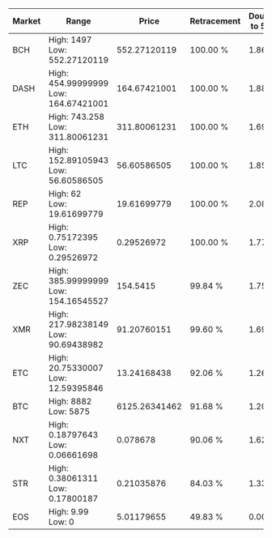 | Market | Range | Price| Retracement | Doubles to 50% |
| --- | --- | --- | --- | --- |
| BCH | High: 1497<br />Low: 552.27120119 | 552.27120119 | 100.00 % | 1.86 |
| DASH | High: 454.99999999<br />Low: 164.67421001 | 164.67421001 | 100.00 % | 1.88 |
| ETH | High: 743.258<br />Low: 311.80061231 | 311.80061231 | 100.00 % | 1.69 |
| LTC | High: 152.89105943<br />Low: 56.60586505 | 56.60586505 | 100.00 % | 1.85 |
| REP | High: 62<br />Low: 19.61699779 | 19.61699779 | 100.00 % | 2.08 |
| XRP | High: 0.75172395<br />Low: 0.29526972 | 0.29526972 | 100.00 % | 1.77 |
| ZEC | High: 385.99999999<br />Low: 154.16545527 | 154.5415 | 99.84 % | 1.75 |
| XMR | High: 217.98238149<br />Low: 90.69438982 | 91.20760151 | 99.60 % | 1.69 |
| ETC | High: 20.75330007<br />Low: 12.59395846 | 13.24168438 | 92.06 % | 1.26 |
| BTC | High: 8882<br />Low: 5875 | 6125.26341462 | 91.68 % | 1.20 |
| NXT | High: 0.18797643<br />Low: 0.06661698 | 0.078678 | 90.06 % | 1.62 |
| STR | High: 0.38061311<br />Low: 0.17800187 | 0.21035876 | 84.03 % | 1.33 |
| EOS | High: 9.99<br />Low: 0 | 5.01179655 | 49.83 % | 0.00 |
